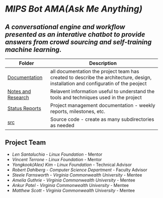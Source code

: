 # *MIPS Bot AMA(Ask Me Anything)*
## *A conversational engine and workflow presented as an interative chatbot to provide answers from crowd sourcing and self-training machine learning.*
[//]: <> (The directory structure in this GitHub is to allow the project to have all its resources self-contained.
Open Source software should not just be a repository of code.  There are a number of directories to help you and others that will 
follow in your foot steps.  It'll also allow the Linux Foundation OMP Mentorship program to keep track of your project and get
a better understanding of the problems you encountered during the developmemnt of this project.)

| Folder | Description |
|---|---|
| [Documentation](https://github.com/openmainframeproject-internship/CS-21-316-MIPS-Bot-AMA-Ask-Me-Anything/tree/master/Documentation) |  all documentation the project team has created to describe the architecture, design, installation and configuratin of the peoject |
| [Notes and Research](https://github.com/openmainframeproject-internship/CS-21-316-MIPS-Bot-AMA-Ask-Me-Anything/tree/master/Notes%20and%20Research) | Relavent information useful to understand the tools and techniques used in the project |
| [Status Reports](https://github.com/openmainframeproject-internship/CS-21-316-MIPS-Bot-AMA-Ask-Me-Anything/tree/master/Status%20Reports) | Project management documentation - weekly reports, milestones, etc. |
| [src](https://github.com/openmainframeproject-internship/CS-21-316-MIPS-Bot-AMA-Ask-Me-Anything/tree/master/src) | Source code - create as many subdirectories as needed |

## Project Team
- *Len Santaluchia*  - *Linux Foundation* - Mentor
- *Vincent Terrone*  - *Linux Foundation* - Mentor
- *Yongkook(Alex) Kim*  - *Linux Foundation* - Technical Advisor
- *Robert Dahlberg* - *Computer Science Department* - Faculty Advisor
- *Steele Farnsworth* - *Virginia Commonwealth University* - Mentee
- *Amelia Guthrie* - *Virginia Commonwealth University* - Mentee
- *Ankur Patel* - *Virginia Commonwealth University* - Mentee
- *Matthew Scott* - *Virginia Commonwealth University* - Mentee
